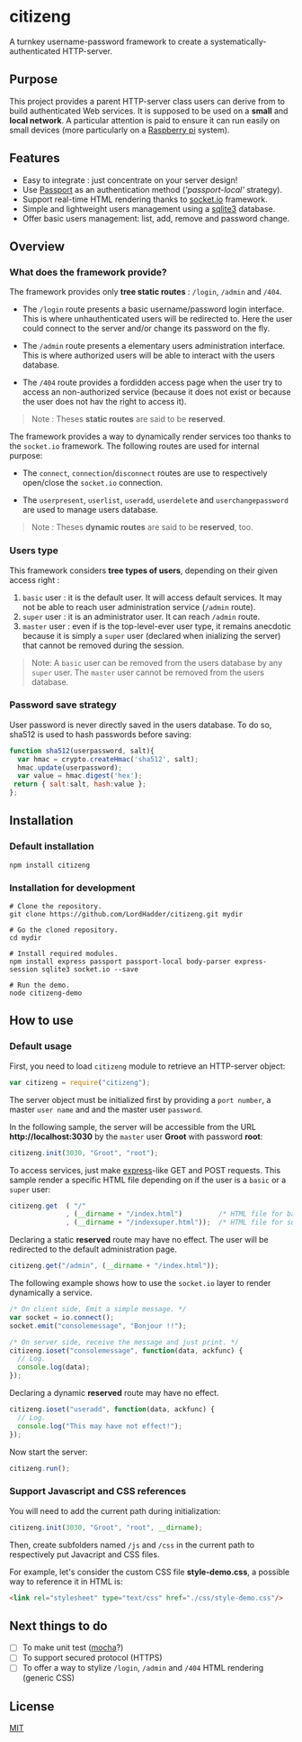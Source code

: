 # citizeng
A turnkey username-password framework to create a systematically-authenticated HTTP-server. 
## Purpose
This project provides a parent HTTP-server class users can derive from to build authenticated Web services. It is supposed to be used on a **small** and **local network**. A particular attention is paid to ensure it can run easily on small devices (more particularly on a [Raspberry pi](https://www.raspberrypi.org/) system).
## Features
* Easy to integrate : just concentrate on your server design!
* Use [Passport](http://passportjs.org/) as an authentication method (*'passport-local'* strategy).
* Support real-time HTML rendering thanks to [socket.io](https://socket.io/) framework.
* Simple and lightweight users management using a [sqlite3](https://www.npmjs.com/package/sqlite3) database.
* Offer basic users management: list, add, remove and password change.
## Overview
### What does the framework provide?
The framework provides only **tree static routes** : `/login`, `/admin` and `/404`.

* The `/login` route presents a basic username/password login interface. This is where unhauthenticated users will be redirected to. Here the user could connect to the server and/or change its password on the fly.

* The `/admin` route presents a elementary users administration interface. This is where authorized users will be able to interact with the users database.

* The `/404` route provides a fordidden access page when the user try to access an non-authorized service (because it does not exist or because the user does not hav the right to access it).

> Note : Theses **static routes** are said to be **reserved**.

The framework provides a way to dynamically render services too thanks to the `socket.io` framework. The following routes are used for internal purpose:

* The `connect`, `connection`/`disconnect` routes are use to respectively open/close the `socket.io` connection.

* The `userpresent`, `userlist`, `useradd`, `userdelete` and `userchangepassword` are used to manage users database.

> Note : Theses **dynamic routes** are said to be **reserved**, too.

### Users type
This framework considers **tree types of users**, depending on their given access right :
1. `basic` user : it is the default user. It will access default services. It may not be able to reach user administration service (`/admin` route).
2. `super` user : it is an administrator user. It can reach `/admin` route.
3. `master` user : even if is the top-level-ever user type, it remains anecdotic because it is simply a `super` user (declared when inializing the server) that cannot be removed during the session.

> Note: A `basic` user can be removed from the users database by any `super` user. The `master` user cannot be removed from the users database.
### Password save strategy
User password is never directly saved in the users database. To do so, sha512 is used to hash passwords before saving:
```JavaScript
function sha512(userpassword, salt){
  var hmac = crypto.createHmac('sha512', salt);
  hmac.update(userpassword);
  var value = hmac.digest('hex');
 return { salt:salt, hash:value };
};
```
## Installation
### Default installation
```Shell
npm install citizeng
```
### Installation for development
```Shell
# Clone the repository.
git clone https://github.com/LordHadder/citizeng.git mydir

# Go the cloned repository.
cd mydir

# Install required modules.
npm install express passport passport-local body-parser express-session sqlite3 socket.io --save

# Run the demo.
node citizeng-demo
```
## How to use
### Default usage
First, you need to load `citizeng` module to retrieve an HTTP-server object:
```JavaScript
var citizeng = require("citizeng");
```
The server object must be initialized first by providing a `port number`, a master `user name` and and the master user `password`.

In the following sample, the server will be accessible from the URL **http://localhost:3030** by the `master` user **Groot** with password **root**:
```JavaScript
citizeng.init(3030, "Groot", "root");
```
To access services, just make [express](http://expressjs.com/)-like GET and POST requests. This sample render a specific HTML file depending on if the user is a `basic` or a `super` user:
```JavaScript
citizeng.get  ( "/"
              , (__dirname + "/index.html")         /* HTML file for basic user */
              , (__dirname + "/indexsuper.html"));  /* HTML file for suser user */
```
Declaring a static **reserved** route may have no effect. The user will be redirected to the default administration page.
```JavaScript
citizeng.get("/admin", (__dirname + "/index.html"));
```
The following example shows how to use the `socket.io` layer to render dynamically a service.
```JavaScript
/* On client side, Emit a simple message. */
var socket = io.connect();
socket.emit("consolemessage", "Bonjour !!");

/* On server side, receive the message and just print. */
citizeng.ioset("consolemessage", function(data, ackfunc) {
  // Log.
  console.log(data);
});
```
Declaring a dynamic **reserved** route may have no effect.
```JavaScript
citizeng.ioset("useradd", function(data, ackfunc) {
  // Log.
  console.log("This may have not effect!");
});
```
Now start the server:
```JavaScript
citizeng.run();
```
### Support Javascript and CSS references
You will need to add the current path during initialization:
```JavaScript
citizeng.init(3030, "Groot", "root", __dirname);
```
Then, create subfolders named `/js` and `/css` in the current path to respectively put Javacript and CSS files.

For example, let's consider the custom CSS file **style-demo.css**, a possible way to reference it in HTML is:
```HTML
<link rel="stylesheet" type="text/css" href="./css/style-demo.css"/>
```
## Next things to do
- [ ] To make unit test ([mocha](https://mochajs.org/)?)
- [ ] To support secured protocol (HTTPS)
- [ ] To offer a way to stylize `/login`, `/admin` and `/404` HTML rendering (generic CSS)
## License
[MIT](https://github.com/socketio/socket.io/blob/master/LICENSE)
